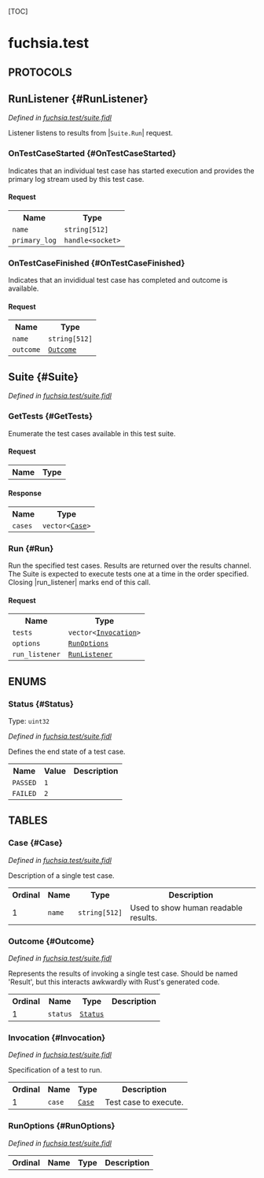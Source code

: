 [TOC]

# fuchsia.test


## **PROTOCOLS**

## RunListener {#RunListener}
*Defined in [fuchsia.test/suite.fidl](https://fuchsia.googlesource.com/fuchsia/+/master/sdk/fidl/fuchsia.test/suite.fidl#38)*

 Listener listens to results from |`Suite.Run`| request.

### OnTestCaseStarted {#OnTestCaseStarted}

 Indicates that an individual test case has started execution and provides
 the primary log stream used by this test case.

#### Request
<table>
    <tr><th>Name</th><th>Type</th></tr>
    <tr>
            <td><code>name</code></td>
            <td>
                <code>string[512]</code>
            </td>
        </tr><tr>
            <td><code>primary_log</code></td>
            <td>
                <code>handle&lt;socket&gt;</code>
            </td>
        </tr></table>



### OnTestCaseFinished {#OnTestCaseFinished}

 Indicates that an invididual test case has completed and outcome is
 available.

#### Request
<table>
    <tr><th>Name</th><th>Type</th></tr>
    <tr>
            <td><code>name</code></td>
            <td>
                <code>string[512]</code>
            </td>
        </tr><tr>
            <td><code>outcome</code></td>
            <td>
                <code><a class='link' href='#Outcome'>Outcome</a></code>
            </td>
        </tr></table>



## Suite {#Suite}
*Defined in [fuchsia.test/suite.fidl](https://fuchsia.googlesource.com/fuchsia/+/master/sdk/fidl/fuchsia.test/suite.fidl#65)*


### GetTests {#GetTests}

 Enumerate the test cases available in this test suite.

#### Request
<table>
    <tr><th>Name</th><th>Type</th></tr>
    </table>


#### Response
<table>
    <tr><th>Name</th><th>Type</th></tr>
    <tr>
            <td><code>cases</code></td>
            <td>
                <code>vector&lt;<a class='link' href='#Case'>Case</a>&gt;</code>
            </td>
        </tr></table>

### Run {#Run}

 Run the specified test cases. Results are returned over the results
 channel. The Suite is expected to execute tests one at a time in the order
 specified. Closing |run_listener| marks end of this call.

#### Request
<table>
    <tr><th>Name</th><th>Type</th></tr>
    <tr>
            <td><code>tests</code></td>
            <td>
                <code>vector&lt;<a class='link' href='#Invocation'>Invocation</a>&gt;</code>
            </td>
        </tr><tr>
            <td><code>options</code></td>
            <td>
                <code><a class='link' href='#RunOptions'>RunOptions</a></code>
            </td>
        </tr><tr>
            <td><code>run_listener</code></td>
            <td>
                <code><a class='link' href='#RunListener'>RunListener</a></code>
            </td>
        </tr></table>







## **ENUMS**

### Status {#Status}
Type: <code>uint32</code>

*Defined in [fuchsia.test/suite.fidl](https://fuchsia.googlesource.com/fuchsia/+/master/sdk/fidl/fuchsia.test/suite.fidl#17)*

 Defines the end state of a test case.


<table>
    <tr><th>Name</th><th>Value</th><th>Description</th></tr><tr>
            <td><code>PASSED</code></td>
            <td><code>1</code></td>
            <td></td>
        </tr><tr>
            <td><code>FAILED</code></td>
            <td><code>2</code></td>
            <td></td>
        </tr></table>



## **TABLES**

### Case {#Case}


*Defined in [fuchsia.test/suite.fidl](https://fuchsia.googlesource.com/fuchsia/+/master/sdk/fidl/fuchsia.test/suite.fidl#11)*

 Description of a single test case.


<table>
    <tr><th>Ordinal</th><th>Name</th><th>Type</th><th>Description</th></tr>
    <tr>
            <td>1</td>
            <td><code>name</code></td>
            <td>
                <code>string[512]</code>
            </td>
            <td> Used to show human readable results.
</td>
        </tr></table>

### Outcome {#Outcome}


*Defined in [fuchsia.test/suite.fidl](https://fuchsia.googlesource.com/fuchsia/+/master/sdk/fidl/fuchsia.test/suite.fidl#27)*

 Represents the results of invoking a single test case.
 Should be named 'Result', but this interacts awkwardly with Rust's generated
 code.


<table>
    <tr><th>Ordinal</th><th>Name</th><th>Type</th><th>Description</th></tr>
    <tr>
            <td>1</td>
            <td><code>status</code></td>
            <td>
                <code><a class='link' href='#Status'>Status</a></code>
            </td>
            <td></td>
        </tr></table>

### Invocation {#Invocation}


*Defined in [fuchsia.test/suite.fidl](https://fuchsia.googlesource.com/fuchsia/+/master/sdk/fidl/fuchsia.test/suite.fidl#49)*

 Specification of a test to run.


<table>
    <tr><th>Ordinal</th><th>Name</th><th>Type</th><th>Description</th></tr>
    <tr>
            <td>1</td>
            <td><code>case</code></td>
            <td>
                <code><a class='link' href='#Case'>Case</a></code>
            </td>
            <td> Test case to execute.
</td>
        </tr></table>

### RunOptions {#RunOptions}


*Defined in [fuchsia.test/suite.fidl](https://fuchsia.googlesource.com/fuchsia/+/master/sdk/fidl/fuchsia.test/suite.fidl#61)*



<table>
    <tr><th>Ordinal</th><th>Name</th><th>Type</th><th>Description</th></tr>
    </table>









